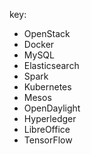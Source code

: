key:
  - OpenStack
  - Docker      
  - MySQL
  - Elasticsearch
  - Spark
  - Kubernetes
  - Mesos
  - OpenDaylight
  - Hyperledger
  - LibreOffice
  - TensorFlow